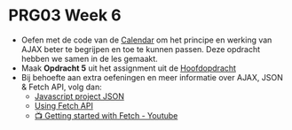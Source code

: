 # PRG03 Week 6

- Oefen met de code van de [Calendar](./hands-on) om het principe en werking van AJAX beter te begrijpen en toe
  te kunnen passen. Deze opdracht hebben we samen in de les gemaakt.
- Maak **Opdracht 5** uit het assignment uit de [Hoofdopdracht](../assignment)
- Bij behoefte aan extra oefeningen en meer informatie over AJAX, JSON & Fetch API, volg dan:
    - [Javascript project JSON](https://www.pluralsight.com/courses/javascript-project-json)
    - [Using Fetch API](https://developer.mozilla.org/en-US/docs/Web/API/Fetch_API/Using_Fetch)
    - [📺 Getting started with Fetch - Youtube](https://www.youtube.com/watch?v=Oive66jrwBs)
